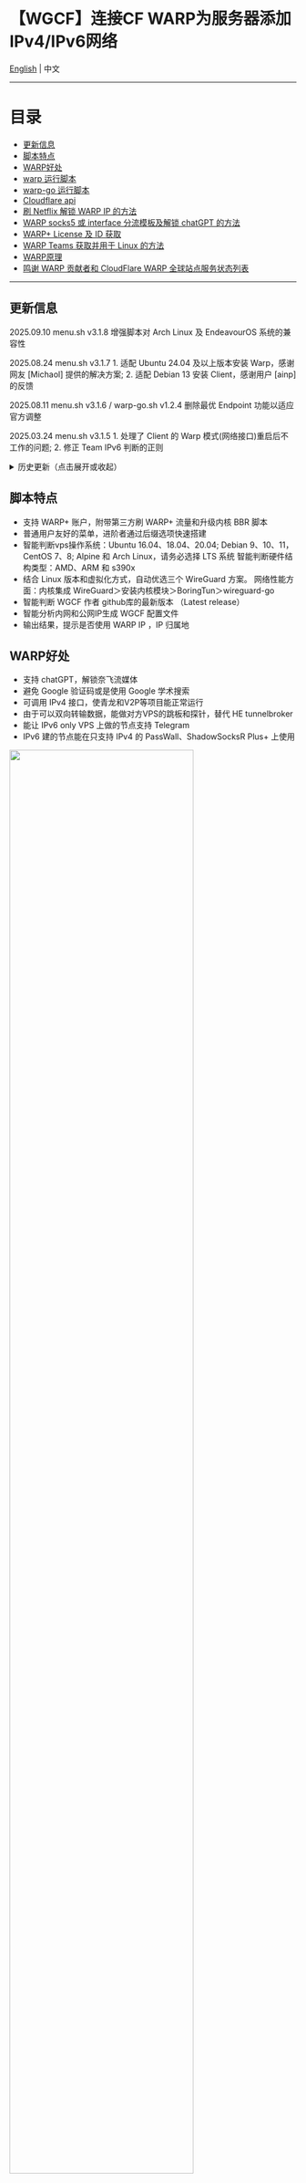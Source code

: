 # 【WGCF】连接CF WARP为服务器添加IPv4/IPv6网络

[English](README_EN.md) | 中文

* * *

# 目录

- [更新信息](README.md#更新信息)
- [脚本特点](README.md#脚本特点)
- [WARP好处](README.md#WARP好处)
- [warp 运行脚本](README.md#warp-运行脚本)
- [warp-go 运行脚本](README.md#warp-go-运行脚本)
- [Cloudflare api](README.md#cloudflare-api)
- [刷 Netflix 解锁 WARP IP 的方法](README.md#刷-Netflix-解锁-WARP-IP-的方法)
- [WARP socks5 或 interface 分流模板及解锁 chatGPT 的方法](README.md#warp-socks5-或-interface-分流模板及解锁-chatgpt-的方法)
- [WARP+ License 及 ID 获取](README.md#warp-license-及-id-获取)
- [WARP Teams 获取并用于 Linux 的方法](README.md#WARP-Teams-获取并用于-Linux-的方法)
- [WARP原理](README.md#WARP原理)
- [鸣谢 WARP 贡献者和 CloudFlare WARP 全球站点服务状态列表](README.md#鸣谢下列作者的文章和项目)

* * *

## 更新信息
2025.09.10 menu.sh v3.1.8 增强脚本对 Arch Linux 及 EndeavourOS 系统的兼容性

2025.08.24 menu.sh v3.1.7 1. 适配 Ubuntu 24.04 及以上版本安装 Warp，感谢网友 [Michaol] 提供的解决方案; 2. 适配 Debian 13 安装 Client，感谢用户 [ainp] 的反馈

2025.08.11 menu.sh v3.1.6 / warp-go.sh v1.2.4 删除最优 Endpoint 功能以适应官方调整

2025.03.24 menu.sh v3.1.5 1. 处理了 Client 的 Warp 模式(网络接口)重启后不工作的问题; 2. 修正 Team IPv6 判断的正则

<details>
    <summary>历史更新（点击展开或收起）</summary>
<br>

>2024.12.24 menu.sh v3.1.4 / warp-go.sh v1.2.3 支持 Docker 在无需使用 host 网络模式的情况下，对外监听 0.0.0.0/0。感谢网友 @Anthony_Tel
>
>2024.9.24 menu.sh v3.1.3 Linux Client 增加 MASQUE 协议可选项，Proxy 模式（菜单5）和 WarpProxy 模式（菜单14）都可以使用
>
>2024.9.14 menu.sh v3.1.2 / warp-go.sh v1.2.2 1. 由于官方禁止了克隆 Warp+ license，故去掉生成 license 的功能; 2. 去掉不必要的依赖 python3
>
>2024.7.25 menu.sh v3.1.1 / warp-go.sh v1.2.1 1. 支持使用自建 warp api: https://warp.cloudflare.now.cc/?run=pluskey，生成 1920 PB WARP+ license 升级为 Plus 账户; 2. Client 对 WARP+ 支持不够，只能使用 IPv4，不能使用 IPv6; 3. 优化安装程序，缩短脚本运行时间
>
>2024.7.18 menu.sh v3.1.0 / warp-go.sh v1.2.0 1. 使用自建 warp api: https://warp.cloudflare.now.cc/ ，升级为 Teams 账户，不需要提前获取 Token; 2. 由于 Client 的设置需要到 Cloudflare 控制后台设置，处理不好会导致 vps 失去联系，所以 Client 并没有升级为 Teams 账户的处理
>
>2024.7.8 menu.sh v3.0.10 / warp-go.sh v1.1.9 1. 发布 warp api，可以注册账户，加入 Zero Trust，查账户信息等所有的操作; 2. 脚本更新 warp api
>
>2024.6.30 menu.sh v3.0.9 1. 通过多线程，并行处理最优 MTU，最优 endpoint，下载 wireguard-go 和安装依赖，脚本运行时间缩短一半以上; 2. 用 Cloudflare worker 反向代理，以更好支持双栈及提升获取速度; 3. DNS 优先级: Cloudflare 1.1.1.1 > Google 8.8.8.8
>
>2024.6.28 menu.sh v3.0.8 官方 WARP Linux Client 支持 arm64 系统，Socks5 proxy 模式和 Warp interface 模式均可用
>
>2024.6.2 menu.sh v3.0.7 支持 CentOS 9 / Alma Linux 9 / Rocky Linux 9 系统
>
>2024.5.5 menu.sh v3.0.6 / warp-go.sh v1.1.8 支持 Alpine edge 系统
>
>2024.5.1 menu.sh v3.0.5 处理 Debian 10 安装 wireguard-tools 的 apt 库变更的问题
>
>2024.4.14 menu.sh v3.0.4 1. Alpine 检测并更新 wget 版本； 2. 获取 IP 失败时增加提示信息以便反馈
>
>2024.3.21 menu.sh v3.0.3 / warp-go.sh 1.1.7 1. 根据 warp-cli 官方更新部分命令； 2. 去掉 Github cdn
>
>2024.2.7 menu.sh v3.0.2 判断系统是否已经加载 wireguard 内核模块，如果还没有则尝试加载，再重新判断
>
>2023.12.19 menu.sh v3.0.1 / warp-go.sh 1.1.6 增加是否允许 udp 的检测，如果 WARP 的所有 endpoint 均不能连通，脚本将中止
>
>2023.8.22 menu.sh v3.0.0 / warp-go.sh 1.1.5 添加 Github CDN
>
>2023.8.15 menu.sh v3.0.0 1. 增加warp的非全局工作模式，可以通过 [warp g] 切换，需要重装脚本; 2. 支持被Cloudflare制裁地区，如俄罗斯，使用共享账户; 3. IPv6 only 使用预设 nat64，卸载时恢复原始 nameserver 文件
>
>2023.7.21 menu.sh v3.0.0 beta2 1. 如果系统支持 wireguard kernel 和 wireguard-go-reserved，可以通过 [warp k] 切换，需要重装脚本; 2. 支持 Fedora 系统; 3. 修复 client 2023.7.40-1 版本导致的开关错误
>
>2023.6.30 menu.sh v3.0.0 beta 重要更新: 1. 全面用 Cloudflare 官方 warp api 替代 wgcf; 2. 使用 wireguard-go with reserved 替代内核。使香港，洛杉矶等受限地区使用 warp; 3.由于改动太大，请用户重新安装
>
>2023.6.27 menu.sh V2.53 Wireproxy proxy 模式支持 warp 双栈
>
>2023.6.21 menu.sh V2.52 1. Client Proxy 模式支持 warp 双栈; 2. Client warp 模式支持 warp 双栈; 3. 加快脚本启动速度
>
>2023.6.18 menu.sh V2.51 Client 支持 Debian 12 (bookworm)
>
>2023.5.20 menu.sh V2.50 1. Client 支持 IPv6 only VPS 安装; 2. 支持包括 token 等4种方式升级为 teams 账户; 3. 卸载的同时使用 api 删除 warp 账户
>
>2023.5.15 发布 Cloudflare WARP api，感谢 badafans的开源项目
>
>2023.5.10 warp-go V1.1.4 1. 对接 warp-go 官方账户池 api; 2. 非全局从ipv4 only 改为双栈; 3. 修复双栈时使用原生 IPv6 不能登陆的 bug; 4. 更新最佳 Endpoint 应用; 5. 更换 ip api
>
>2023.3.26 warp-go V1.1.3 / menu.sh 2.49 1. warp endpoint 优选改为标准端口 [500,1701,2408,4500]; 2. 升级奈飞解锁部分
>
>2023.3.14 warp-go V1.1.2 / menu.sh 2.48 自动寻找最适合本机使用的 endpoint，应用在 wgcf, warp-go 和 client
>
>2023.3.2 warp-go V1.1.1 1. 支持 warp-go v1.0.8 , 允许在配置文件自定义 MTU 值; 2. Singbox配置导出 reseved 使用三个数字的数组代替字符串
>
>2023.2.7 menu.sh V2.47 Iptables + dnsmasq + ipset 方案支持 chatGPT
>
>2022.12.17 warp-go V1.1.0 支持 OpenWrt 系统
>
>2022.12.10 warp-go V1.0.9 1. 使用 [warp-go e] 导出 wireguard 和 sing-box 配置文件; 2.获取 teams token 网站更换
>
>2022.10.19 menu V2.46 / warp-go V1.0.8 通过 [warp s 4/6/d] 或者 [warp-go 4/6/d]来切换 IPv4 / IPv6 的优先级别
>
>2022.10.7 warp-go V1.0.7 1. 进一步完善账户间转换功能，可以从一个 WARP+ 换到另一个; 2. 优化代码
>
>2022.10.6 menu V2.45 1. 进一步完善账户间转换功能; 2. 重构账户注册模块
>
>2022.8.29 warp-go V1.0.6 1.解决了非全局模式重启后，路由规则失效的bug; 2.解决了更换不了IP的bug
>
>2022.8.27 menu V2.44 重构卸载逻辑，依赖卸载需要确认
>
>2022.8.23 menu V2.43 warp-go V1.0.5 支持 NAT 服务器，例如 Woiden
>
>2022.8.21 menu V2.42 1.在菜单中增加快捷方式的提示; 2.移除快捷方式 s，单双栈相互切换可以直接 [warp 4/6/d]
>
>2022.8.20 warp-go V1.0.4 中英双语支持
>
>2022.8.20 warp-go V1.0.3 菜单 + 快捷方式，适合各种使用场景
>
>2022.8.17 warp-go v1.0.2 1.新增 WARP IPv4 非全局方案; 2.输出 wgcf 配置文件
>
>2022.8.13 warp-go v1.0.1 1.新增 WARP+ 升级功能; 2.新增 Teams 升级功能; 3.新增刷解锁奈飞IP功能; 4.支持 GOAMD64v4 等指令集
>
>2022.8.13 全网首发 @CoiaPrant 的 warp-go 一键脚本
>
>2022.8.5 2.41 通过 API 获取 WARP+ 剩余流量
>
>2022.6.27 香港 IPv6 only 安装 Client 的方式
>
>2022.6.11 2.40 支持 VPS-free LXC VPS
>
>2022.5.25 2.39 1.每天自动同步官方最新版本; 2.更换 CloudFlare client 的安装方式
>
>2022.5.18 2.38 1. 全面支持 Ubuntu 22.04 和 CentOS Streams 9 LTS; 2. 优化 Debian 以提升安装速度
>
>2022.4.21 macOS 一键脚本发布
>
>2022.4.8 2.37 全网首发: WARP-Cli 的 WARP 模式方案
>
>2022.3.27 2.36 1. 全网首发: 通过 wireproxy 建立 socks5 代理; 2. WARP+ 和 Teams 可用于 WireProxy; 3. WireProxy systemd 进程守护
>
>2022.3.23 2.35 支持 Debian 9 上安装 WARP
>
>2022.3.19 2.34: 新增 Arch Linux 的支持
>
>2022.3.11 2.33: 1. 全网首发， WARP Client 支持 Ubuntu 18.04 and CentOS 7; 2. 为 OVZ VPS 在线打开 TUN
>
>2022.2.25 2.32: 1.更换 WARP 的 endpoint; 2. 同步 Netflix 检测 title
>
>2022.2.15 docker 解锁方案发布
>
>2022.2.11 2.31: iptables + dnsmasq + ipset 最小化解锁流媒体
>
>2022.1.25 流媒体解锁守护进程,定时5分钟检查一次
>
>2022.1.21 2.30: 1.全面支持WARP单栈与双栈方案; 2.刷解锁 Netflix WARP IP 时可带期望的地区; 3.修正刷 Netflix IP 时可能发生的卡死不动的bug
>
>2022.1.11 2.26: 1.在刷解锁 Netflix WARP IP 之前让用户输入想要的区域; 2.单栈与双栈快速切换
>
>2022.1.6 Docker 方案重大技术突破
>
>2022.1.1 元旦更新：刷奈飞IP时加入时间戳和运行时长
>
>2021.12.29 其他 WARP 脚本推荐
>
>2021.12.28 2.25: 1. 全网首发，支持 IBM Linux One 的 s390x 架构 CPU; 2.支持 Alpine Linux 系统; 3.支持 Debian bookworm系统
>
>2021.12.24 2.24: 1.默认语言设置为安装时候选择的; 2.支持 HAX LXC VPS
>
>2021.12.17 2.23: 1.支持 WARP Interface 和 Socks5 Client 自动更换支持奈飞的IP; 2.支持在线升级为 TEAM 账户
>
>2021.12.14 2.22: Teams 账户实验（已回退）
>
>2021.12.11 2.21: 1.BoringTUN 因不稳定而移除; 2.域名解析服务器首先谷歌; 3.统计运行次数
>
>2021.12.04 2.20: 1.全网首创，安装时间缩短一半以上; 2.中英双语关联数组重构
>
>2021.11.30 2.11: 更换支持 Netflix IP 改编自成熟作品
>
>2021.11.11 2.10: 1.自定义 IPv4 / IPv6 优先组别; 2.自定义 Client Socks5 代理端口
>
>2021.11.06 2.09: 1.支持 WARP Linux Client; 2.Client 支持 WARP+ 账户升级; 3.自定义 WARP+ 设备名
>
>2021.11.01 2.08: 1.自动设置最优 MTU; 2.显示asn组织(线路提供商)
>
>2021.10.29 2.07: 1.支持中英文; 2.大幅优化速度; 3.修复重启后启动WARP的bug
>
>2021.10.23 2.06: 1.添加自动检查是否开启 Tun 模块； 2.提高脚本适配性; 3.新增平台支持
>
>2021.10.15 2.05: 1.WGCF 2.2.9 更新； 2.升级重启后运行处理; 3.修复 KVM WARP+ 升级bug
>
>2021.10.14 2.04: 1.LXC 用户选择 BoringTun 或 Wireguard-go; 2.原生双栈VPS限制; 3.自动关闭通道处理
>
>2021.10.12 2.03: 网络刷新的优化，限制次数为10次
>
>2021.10.10 2.02: 用 curl 替换 wget 进行 IP 检测
</details>

## 脚本特点

* 支持 WARP+ 账户，附带第三方刷 WARP+ 流量和升级内核 BBR 脚本
* 普通用户友好的菜单，进阶者通过后缀选项快速搭建
* 智能判断vps操作系统：Ubuntu 16.04、18.04、20.04; Debian 9、10、11，CentOS 7、8; Alpine 和 Arch Linux，请务必选择 LTS 系统
  智能判断硬件结构类型：AMD、ARM 和 s390x
* 结合 Linux 版本和虚拟化方式，自动优选三个 WireGuard 方案。
  网络性能方面：内核集成 WireGuard＞安装内核模块＞BoringTun＞wireguard-go
* 智能判断 WGCF 作者 github库的最新版本 （Latest release）
* 智能分析内网和公网IP生成 WGCF 配置文件
* 输出结果，提示是否使用 WARP IP ，IP 归属地

## WARP好处

* 支持 chatGPT，解锁奈飞流媒体
* 避免 Google 验证码或是使用 Google 学术搜索
* 可调用 IPv4 接口，使青龙和V2P等项目能正常运行
* 由于可以双向转输数据，能做对方VPS的跳板和探针，替代 HE tunnelbroker
* 能让 IPv6 only VPS 上做的节点支持 Telegram
* IPv6 建的节点能在只支持 IPv4 的 PassWall、ShadowSocksR Plus+ 上使用

<img src="https://user-images.githubusercontent.com/62703343/144635014-4c027645-0e09-4b84-8b78-88b41f950627.png" width="80%" />

## warp 运行脚本

首次运行
```
wget -N https://gitlab.com/fscarmen/warp/-/raw/main/menu.sh && bash menu.sh [option] [lisence/url/token]
```
再次运行
```
warp [option] [lisence]
```
  | [option] 变量1 变量2 | 具体动作说明 |
  | ----------------- | --------------- |
  | h | 帮助 |
  | 4 | 原无论任何状态 -> WARP IPv4 |
  | 4 lisence name | 把 WARP+ Lisence 和设备名添加进去，如 ```bash menu.sh 4 N5670ljg-sS9jD334-6o6g4M9F Goodluck``` |
  | 6 | 原无论任何状态 -> WARP IPv6 |
  | d | 原无论任何状态 -> WARP 双栈 |
  | o | WARP 开关，脚本主动判断当前状态，自动开或关 |
  | u | 卸载 WARP |
  | n | 断网时，用于刷WARP网络 (WARP bug) |
  | b | 升级内核、开启BBR及DD |
  | a | 免费 WARP 账户升级 WARP+ |
  | a lisence | 在上面基础上把 WARP+ Lisence 添加进去，如 ```bash menu.sh a N5670ljg-sS9jD334-6o6g4M9F``` |
  | p | 刷 Warp+ 流量 |
  | c | 安装 WARP Linux Client，开启 Socks5 代理模式 |
  | l | 安装 WARP Linux Client，开启 WARP 模式 |
  | c lisence | 在上面基础上把 WARP+ Lisence 添加进去，如 ```bash menu.sh c N5670ljg-sS9jD334-6o6g4M9F``` |
  | r | WARP Linux Client 开关 |
  | v | 同步脚本至最新版本 |
  | i | 更换 WARP IP |
  | e | 安装 iptables + dnsmasq + ipset 分流流媒体方案 |
  | w | 安装 WireProxy 解决方案 |
  | y | WireProxy 开关 |
  | k | 切换 wireguard 内核 / wireguard-go-reserved |
  | g | 切换 warp 全局 / 非全局 或首次以 非全局 模式安装 |
  | s | s 4/6/d，切换优先级 warp IPv4 / IPv6 / 默认  |
  | 其他或空值| 菜单界面 |

举例：想为 IPv4 的甲骨文添加 Warp 双栈，首次运行
```
wget -N https://gitlab.com/fscarmen/warp/-/raw/main/menu.sh && bash menu.sh d
```
刷日本 Netflix  运行
```
warp i jp
```


## warp-go 运行脚本
首次运行
```
wget -N https://gitlab.com/fscarmen/warp/-/raw/main/warp-go.sh && bash warp-go.sh [option] [lisence]
```
再次运行
```bash
warp-go [option] [lisence]
```
  | [option] 变量1 变量2 | 具体动作说明 |
  | ----------------- | --------------- |
  | h | 帮助 |
  | 4 | 原无论任何状态 -> WARP IPv4 |
  | 4 lisence name | 把 WARP+ Lisence 和设备名添加进去，如 ```bash wire-go 4 N5670ljg-sS9jD334-6o6g4M9F Goodluck``` |
  | 6 | 原无论任何状态 -> WARP IPv6 |
  | d | 原无论任何状态 -> WARP 双栈 |
  | o | warp-go 开关，脚本主动判断当前状态，自动开或关 |
  | u | 卸载 warp-go |
  | a | 免费 WARP 账户升级 WARP+ |
  | a lisence name| 在上面基础上把 WARP+ Lisence 和设备名添加进去，如 ```bash menu.sh a N5670ljg-sS9jD334-6o6g4M9F Goodluck``` |
  | v | 同步脚本至最新版本 |
  | 其他或空值| 菜单界面 |


## Cloudflare api

### Cli-API 使用指南，浏览器带参数访问，或者使用 `curl` 命令可以执行 Warp API 请求，

| run 参数 | 作用描述 | 参数 | 示例 |
|---|---|---|---|
|  | 使用指南 | | `https://warp.cloudflare.now.cc/` |
| `register` | 注册新设备 | `team_token（可选）`, `format（可选）` | `https://warp.cloudflare.now.cc/?run=register&team_token=<Your-Team-Token>&format=<json\|yaml\|client\|wireguard\|warp-go\|\|clash\|xray\|sing-box\|qrencode>` |
| `device` | 获取特定设备的详细信息 | `device_id`, `token` | `https://warp.cloudflare.now.cc/?run=device&device_id=<Your-Device-ID>&token=<Your-Token>` |
| `app` | 获取客户端配置 | `token` | `https://warp.cloudflare.now.cc/?run=app&token=<Your-Token>` |
| `bind` | 将设备绑定到帐户 | `device_id`, `token` | `https://warp.cloudflare.now.cc/?run=bind&device_id=<Your-Device-ID>&token=<Your-Token>` |
| `name` | 设置设备名称 | `device_id`, `token`, `device_name` | `https://warp.cloudflare.now.cc/?run=name&device_id=<Your-Device-ID>&token=<Your-Token>&device_name=<Your-Device-Name>` |
| `license` | 设置设备许可证 | `device_id`, `token`, `license` | `https://warp.cloudflare.now.cc/?run=license&device_id=<Your-Device-ID>&token=<Your-Token>&license=<Your-License>` |
| `unbind` | 从帐户中取消绑定设备 | `device_id`, `token` | `https://warp.cloudflare.now.cc/?run=unbind&device_id=<Your-Device-ID>&token=<Your-Token>` |
| `cancel` | 取消设备注册 | `device_id`, `token` | `https://warp.cloudflare.now.cc/?run=cancel&device_id=<Your-Device-ID>&token=<Your-Token>` |
| `id` | Client ID 与 Reserved 转换 | `convert` | `https://warp.cloudflare.now.cc/?run=id&convert=<4-char-string\|Numbers1,Numbers2,Numbers3>` |
| `token` | 获取 Zero Trust token | `organization`, `email`, `code` | step1: `https://warp.cloudflare.now.cc/?organization=<Your-Organization>&email=<Your-Email>` </br> step2: `https://warp.cloudflare.now.cc/?organization=<Your-Organization>&A=<A-Value>&S=<S-Value>&N=<N-Value>&code=<Your-Code>` |
| `key` | 生成一对 WireGuard 公私钥 | `format（可选）` | `https://warp.cloudflare.now.cc/?run=key&format=<json\|yaml>` |

### Shell-API 运行脚本
```
wget -N https://gitlab.com/fscarmen/warp/-/raw/main/api.sh && bash api.sh [option]
```
  | [option] 变量  | 具体动作说明 |
  | ------------- | ------------- |
  | -h/--help     | 帮助 |
  | -f/--file     | 保存账户注册信息的文件，支持官方api，client，wgcf 和 warp-go ，不填则手动输入 device id 和 api token |
  | -r/--register | 注册账户 |
  | -t/--token    | -r 注册时，使用 team token 注册，快速获取: https://web--public--warp-team-api--coia-mfs4.code.run |
  | -d/--device   | 获取账户注册信息，包括 plus 流量等 |
  | -a/--app      | 获取 app 信息 |
  | -b/--bind     | 获取绑定设备信息，包括子设备 |
  | -n/--name     | 修改设备名称 |
  | -l/--license  | 修改 license |
  | -u/--unbind   | 解绑设备 |
  | -c/--cancle   | 注销账户 |
  | -i/--id       | 显示 cliend id 与 reserved |


## 刷 Netflix 解锁 WARP IP 的方法

* 可以用另一个通过 WARP 解锁流媒体的一键脚本: [【刷 WARP IP】 - 为 WARP 解锁流媒体而生](https://github.com/fscarmen/unlock_warp)

* 以刷 香港 hk 为例， 运行 `warp i`。建议在 screen， nohup 下后台运行

* 如果长时间仍然未刷出解锁IP，可以查查 CloudFlare 当地是否在维护调路由：https://www.cloudflarestatus.com/


## WARP socks5 或 interface 分流模板及解锁 chatGPT 的方法

<details>
    <summary> 指定网站分流到 socks5 的 xray 配置模板 (适用于 WARP Client Proxy 和 WireProxy)（点击即可展开或收起）</summary>
<br>

本地 socks5://127.0.0.1:40000
并安装 [mack-a 八合一脚本](https://github.com/mack-a/v2ray-agent) 为例。编辑  ```/etc/v2ray-agent/xray/conf/10_ipv4_outbounds.json```

```
{
    "outbounds":[
        {
            "protocol":"freedom"
        },
        {
            "tag":"warp",
            "protocol":"socks",
            "settings":{
                "servers":[
                    {
                        "address":"127.0.0.1",
                        "port":40000 // 填写你的 socks5 端口
                    }
                ]
            }
        },
        {
            "tag":"WARP-socks5-v4",
            "protocol":"freedom",
            "settings":{
                "domainStrategy":"UseIPv4"
            },
            "proxySettings":{
                "tag":"warp"
            }
        },
        {
            "tag":"WARP-socks5-v6",
            "protocol":"freedom",
            "settings":{
                "domainStrategy":"UseIPv6"
            },
            "proxySettings":{
                "tag":"warp"
            }
        }
    ],
    "routing":{
        "rules":[
            {
                "type":"field",
                "domain":[
                    "geosite:openai",
                    "ip.gs"
                ],
                "outboundTag":"WARP-socks5-v4"
            },
            {
                "type":"field",
                "domain":[
                    "geosite:google",
                    "geosite:netflix",
                    "p3terx.com"
                ],
                "outboundTag":"WARP-socks5-v6"
            }
        ]
    }
}
```
</details>

<details>
    <summary> 指定网站分流到 "interface" 的 xray 配置模板（适用于 WARP Client Warp 和 warp / warp-go 非全局）（点击即可展开或收起）</summary>
<br>

```
{
    "outbounds":[
        {
            "protocol":"freedom"
        },
        {
            "tag":"WARP-interface-v4",
            "protocol":"freedom",
            "settings":{
                "domainStrategy":"UseIPv4"
            },
            "streamSettings":{
                "sockopt":{
                    "interface":"CloudflareWARP", // warp 非全局模式填 warp; Client 的 Proxy 模式填 CloudflareWARP; warp-go 填 WARP
                    "tcpFastOpen":true
                }
            }
        },
        {
            "tag":"WARP-interface-v6",
            "protocol":"freedom",
            "settings":{
                "domainStrategy":"UseIPv6"
            },
            "streamSettings":{
                "sockopt":{
                    "interface":"CloudflareWARP",
                    "tcpFastOpen":true
                }
            }
        }
    ],
    "routing":{
        "domainStrategy":"AsIs",
        "rules":[
            {
                "type":"field",
                "domain":[
                    "geosite:google",
                    "geosite:openai",
                    "ip.gs"
                ],
                "outboundTag":"WARP-interface-v4"
            },
            {
                "type":"field",
                "domain":[
                    "geosite:netflix",
                    "p3terx.com"
                ],
                "outboundTag":"WARP-interface-v6"
            }
        ]
    }
}
```
</details>

<details>
    <summary> 通过 WARP 解锁 chatGPT 的方法（点击即可展开或收起）</summary>
<br>

思路是使用已经注册的 warp 做链式代理的设置，此解决方法是最轻便的，用户只要有 xray 即可。具体做法是修改 xray 配置文件的 outbound 和 routing，模板如下
```
{
    "outbounds":[
        {
            "protocol":"freedom",
            "tag": "direct"
        },
        {
            "protocol":"wireguard",
            "settings":{
                "secretKey":"YFYOAdbw1bKTHlNNi+aEjBM3BO7unuFC5rOkMRAz9XY=", // 粘贴你的 "private_key" 值
                "address":[
                    "172.16.0.2/32",
                    "2606:4700:110:8a36:df92:102a:9602:fa18/128"
                ],
                "peers":[
                    {
                        "publicKey":"bmXOC+F1FxEMF9dyiK2H5/1SUtzH0JuVo51h2wPfgyo=",
                        "allowedIPs":[
                            "0.0.0.0/0",
                            "::/0"
                        ],
                        "endpoint":"engage.cloudflareclient.com:2408" // 或填写 162.159.192.1:2408 或 [2606:4700:d0::a29f:c001]:2408
                    }
                ],
                "reserved":[78, 135, 76], // 粘贴你的 "reserved" 值
                "mtu":1280
            },
            "tag":"wireguard"
        },
        {
            "protocol":"freedom",
            "settings":{
                "domainStrategy":"UseIPv4"
            },
            "proxySettings":{
                "tag":"wireguard"
            },
            "tag":"warp-IPv4"
        },
        {
            "protocol":"freedom",
            "settings":{
                "domainStrategy":"UseIPv6"
            },
            "proxySettings":{
                "tag":"wireguard"
            },
            "tag":"warp-IPv6"
        }
    ],
    "routing":{
        "domainStrategy":"AsIs",
        "rules":[
            {
                "type":"field",
                "domain":[
                    "geosite:openai",
                    "ip.gs"
                ],
                "outboundTag":"warp-IPv4"
            },
            {
                "type":"field",
                "domain":[
                    "geosite:netflix",
                    "p3terx.com"
                ],
                "outboundTag":"warp-IPv6"
            }
        ]
    }
}
```
</details>


## WARP+ License 及 ID 获取

以下是使用WARP和Team后 Argo 2.0 的官方介绍:[Argo 2.0: Smart Routing Learns New Tricks](https://blog.cloudflare.com/argo-v2/)

引用Luminous大神原话：实际测试WARP+在访问非CF的网站速度上和免费版没有差异，只有在访问CloudFlare的站点时付费版会通过Argo类似的技术通过与目标较近的数据中心前往源站，而免费版是仅限于连接地前往源站，仅此而已。

<img src="https://user-images.githubusercontent.com/62703343/136070323-47f2600a-13e4-4eb0-a64d-d7eb805c28e2.png" width="70%" />


## WARP Teams 获取并用于 Linux 的方法

* https://warp-token.cloudflare.now.cc/ , 通过 fscarmen 的网站

* https://web--public--warp-team-api--coia-mfs4.code.run/, 通过 Coia 的网站

## WARP原理

WARP是CloudFlare提供的一项基于WireGuard的网络流量安全及加速服务，能够让你通过连接到CloudFlare的边缘节点实现隐私保护及链路优化。

其连接入口为双栈（IPv4/IPv6均可），且连接后能够获取到由CF提供基于NAT的IPv4和IPv6地址，因此我们的单栈服务器可以尝试连接到WARP来获取额外的网络连通性支持。这样我们就可以让仅具有IPv6的服务器访问IPv4，也能让仅具有IPv4的服务器获得IPv6的访问能力。

* 为仅IPv6服务器添加IPv4

原理如图，IPv4的流量均被WARP网卡接管，实现了让IPv4的流量通过WARP访问外部网络。

<img src="https://user-images.githubusercontent.com/62703343/135735404-1389d022-e5c5-4eb8-9655-f9f065e3c92e.png" width="70%" />

* 为仅IPv4服务器添加IPv6

原理如图，IPv6的流量均被WARP网卡接管，实现了让IPv6的流量通过WARP访问外部网络。

<img src="https://user-images.githubusercontent.com/62703343/135735414-01321b0b-887e-43d6-ad68-a74db20cfe84.png" width="70%" />

* 双栈服务器置换网络

有时我们的服务器本身就是双栈的，但是由于种种原因我们可能并不想使用其中的某一种网络，这时也可以通过WARP接管其中的一部分网络连接隐藏自己的IP地址。至于这样做的目的，最大的意义是减少一些滥用严重机房出现验证码的概率；同时部分内容提供商将WARP的落地IP视为真实用户的原生IP对待，能够解除一些基于IP识别的封锁。
<img src="https://user-images.githubusercontent.com/62703343/135735419-50805ed6-20ea-4440-93b4-5bcc6f2aca9b.png" width="70%" />

* 网络性能方面：内核集成＞内核模块＞wireguard-go


## 鸣谢下列作者的文章和项目

互联网永远不会忘记，但人们会。

技术文章或相关项目（排名不分先后）:
* P3terx: https://p3terx.com/archives/use-cloudflare-warp-to-add-extra-ipv4-or-ipv6-network-support-to-vps-servers-for-free.html
* P3terx: https://github.com/P3TERX/warp.sh/blob/main/warp.sh
* 猫大: https://github.com/Oreomeow
* Luminous: https://luotianyi.vc/5252.html
* Hiram: https://hiram.wang/cloudflare-wrap-vps
* Cloudflare: https://pkg.cloudflareclient.com/   
https://blog.cloudflare.com/announcing-warp-for-linux-and-proxy-mode/   
https://blog.cloudflare.com/argo-v2/
* WireGuard: https://lists.zx2c4.com/pipermail/wireguard/2017-December/002201.html
* Parker C. Stephens: https://parkercs.tech/cloudflare-for-teams-wireguard-config/
* Anemone: https://cutenico.best/posts/blogs/cloudflare-warp-fixed-youtube-location/    
https://github.com/acacia233/Project-WARP-Unlock
* wangying202: https://blog.csdn.net/wangying202/article/details/113178159
* LUBAN: https://github.com/HXHGTS/Cloudflare_WARP_Connect
* valetzx: https://gitlab.com/valetzx/pubfile
* badafans cf api: https://github.com/badafans/warp-reg
* chika0801: https://github.com/chika0801/Xray-examples/
* xXcmd1152Xx: https://github.com/cmd1152/WarpPlusKeyGenerator-NG-lib
* 所有的热心网友们

服务提供（排名不分先后）:
* fscarmen 的 Warp API: https://warp.cloudflare.now.cc/
* fscarmen 的 Zero Trust Token API: https://warp-token.cloudflare.now.cc/
* CloudFlare Warp(+): https://1.1.1.1/
* WGCF 项目原作者: https://github.com/ViRb3/wgcf/
* Coia 和 warp-go 团队: https://gitlab.com/ProjectWARP/warp-go
* warp-go api wiki: https://docs.zeroteam.top/apis/warp
* WireGuard-GO 官方: https://git.zx2c4.com/wireguard-go/
* ylx2016 的成熟作品: https://github.com/ylx2016/Linux-NetSpeed
* ALIILAPRO 的成熟作品: https://github.com/ALIILAPRO/warp-plus-cloudflare
* mixool 的成熟作品: https://github.com/azples/across/tree/main/wireguard
* luoxue-bot 的成熟作品:https://github.com/luoxue-bot/warp_auto_change_ip
* lmc999 的成熟作品: https://github.com/lmc999/RegionRestrictionCheck
* WireProxy 作者: https://github.com/pufferffish/wireproxy
* 获取公网 IP 及归属地查询: https://ifconfig.co/ , https://ip.gs/ , https://ip.sb/ , https://ip-api.com
* 统计PV网: https://hits.seeyoufarm.com/
* Coia 的网页版提取 Teams Token: https://web--public--warp-team-api--coia-mfs4.code.run

CloudFlare WARP 全球站点和服务状态:
* Operational = 正常。Re-routed = 检修状态: https://www.cloudflarestatus.com/